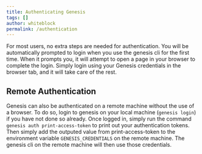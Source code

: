```yaml
---
title: Authenticating Genesis
tags: []
author: whiteblock
permalink: /authentication
---
```


For most users, no extra steps are needed for authentication. You will be automatically prompted to login when you use the genesis cli for the first time. When it prompts you, it will attempt to open a page in your browser to complete the login. Simply login using your Genesis credentials in the browser tab, and it will take care of the rest.

## Remote Authentication
Genesis can also be authenticated on a remote machine without the use of a browser. To do so, login to genesis on your local machine (`genesis login`) if you have not done so already. Once logged in, simply run the command `genesis auth print-access-token` to print out your authentication tokens. Then simply add the outputed value from print-access-token to the environment variable `GENESIS_CREDENTIALS` on the remote machine. The genesis cli on the remote machine will then use those credentials. 